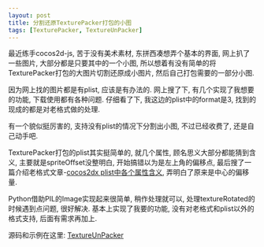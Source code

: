 ```yaml
---
layout: post
title: 分割还原TexturePacker打包的小图
tags: [TexturePacker, TextureUnPacker]
---
```


最近练手cocos2d-js, 苦于没有美术素材, 东拼西凑想弄个基本的界面, 网上扒了一些图片, 大部分都是只要其中的一个小图, 所以想着有没有简单的将TexturePacker打包的大图片切割还原成小图片, 然后自己打包需要的一部分小图.

因为网上找的图片都是有plist, 应该是有办法的. 网上搜了下, 有几个实现了我想要的功能, 下载使用都有各种问题. 仔细看了下, 我这边的plist中的format是3, 找到的现成的都是对老格式做的处理.

<!--more-->

有一个貌似挺厉害的, 支持没有plist的情况下分割出小图, 不过已经收费了, 还是自己动手吧.

TexturePacker打包的plist其实挺简单的, 就几个属性, 顾名思义大部分都能猜到含义, 主要就是spriteOffset没整明白, 开始搞错以为是左上角的偏移点, 最后搜了一篇介绍老格式文章-[cocos2dx plist中各个属性含义](1), 弄明白了原来是中心的偏移量.

Python借助PIL的Image实现起来很简单, 稍作处理就可以, 处理textureRotated的时候遇到点问题, 很好解决. 基本上实现了我要的功能, 没有对老格式和plist以外的格式支持, 后面有需求再加上.

源码和示例在这里: [TextureUnPacker](2)


[1]: http://blog.csdn.net/ranky2009/article/details/19566479
[2]: https://github.com/likebeta/TextureUnPacker
